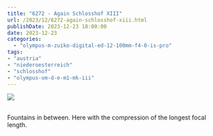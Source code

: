 ```yaml
---
title: "6272 - Again Schlosshof XIII"
url: /2023/12/6272-again-schlosshof-xiii.html
publishDate: 2023-12-23 18:00:00
date: 2023-12-23
categories:
  - "olympus-m-zuiko-digital-ed-12-100mm-f4-0-is-pro"
tags:
- "austria"
- "niederoesterreich"
- "schlosshof"
- "olympus-om-d-e-m1-mk-iii"
---
```

<div class="container">
<div class="center"><a target="_blank" href="https://d25zfm9zpd7gm5.cloudfront.net/1200x1200/2020/20200614_115806_lr.jpg"><img class="webfeedsFeaturedVisual" src="https://d25zfm9zpd7gm5.cloudfront.net/0600x0600/2020/20200614_115806_lr.jpg" /></a></div>
</div>
<br />

Fountains in between. Here with the compression of the
longest focal length.
